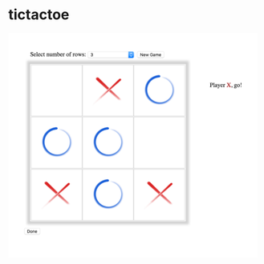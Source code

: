 # tictactoe
<img src="https://github.com/ClarabelleCheng-Yue/tictactoe/blob/master/assets/gameplay.png" width="497" height="450" />
